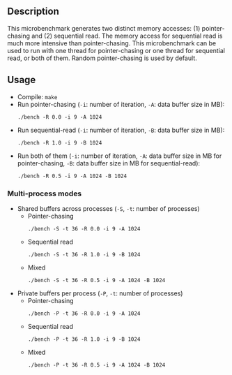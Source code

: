## Description
This microbenchmark generates two distinct memory accesses: (1) pointer-chasing and (2) sequential read. The memory access for sequential read is much more intensive than pointer-chasing.
This microbenchmark can be used to run with one thread for pointer-chasing or one thread for sequential read, or both of them. Random pointer-chasing is used by default.

## Usage
* Compile: `make`
* Run pointer-chasing (`-i`: number of iteration, `-A`: data buffer size in MB):
  ```
  ./bench -R 0.0 -i 9 -A 1024
  ```
* Run sequential-read (`-i`: number of iteration, `-B`: data buffer size in MB):
  ```
  ./bench -R 1.0 -i 9 -B 1024
  ```
* Run both of them (`-i`: number of iteration, `-A`: data buffer size in MB for pointer-chasing, `-B`: data buffer size in MB for sequential-read):
  ```
  ./bench -R 0.5 -i 9 -A 1024 -B 1024
  ```

### Multi-process modes
* Shared buffers across processes (`-S`, `-t`: number of processes)
  * Pointer-chasing
    ```
    ./bench -S -t 36 -R 0.0 -i 9 -A 1024
    ```
  * Sequential read
    ```
    ./bench -S -t 36 -R 1.0 -i 9 -B 1024
    ```
  * Mixed
    ```
    ./bench -S -t 36 -R 0.5 -i 9 -A 1024 -B 1024
    ```
* Private buffers per process (`-P`, `-t`: number of processes)
  * Pointer-chasing
    ```
    ./bench -P -t 36 -R 0.0 -i 9 -A 1024
    ```
  * Sequential read
    ```
    ./bench -P -t 36 -R 1.0 -i 9 -B 1024
    ```
  * Mixed
    ```
    ./bench -P -t 36 -R 0.5 -i 9 -A 1024 -B 1024
    ```
